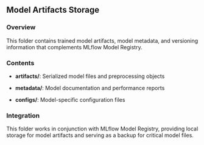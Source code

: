 ## Model Artifacts Storage



### Overview

This folder contains trained model artifacts, model metadata, and versioning information that complements MLflow Model Registry.



### Contents

- **artifacts/**: Serialized model files and preprocessing objects

- **metadata/**: Model documentation and performance reports

- **configs/**: Model-specific configuration files



### Integration

This folder works in conjunction with MLflow Model Registry, providing local storage for model artifacts and serving as a backup for critical model files.



